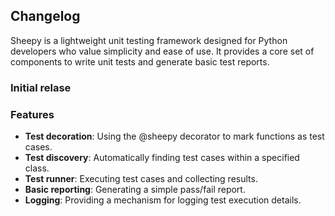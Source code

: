 ## Changelog

Sheepy is a lightweight unit testing framework designed for Python developers who value simplicity and ease of use. It provides a core set of components to write unit tests and generate basic test reports.

### Initial relase 

### Features 

* **Test decoration**: Using the @sheepy decorator to mark functions as test cases.
* **Test discovery**: Automatically finding test cases within a specified class.
* **Test runner**: Executing test cases and collecting results.
* **Basic reporting**: Generating a simple pass/fail report.
* **Logging**: Providing a mechanism for logging test execution details.
